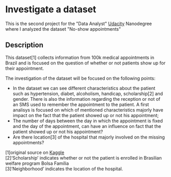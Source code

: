 # Investigate a dataset

This is the second project for the "Data Analyst" [Udacity](https://www.udacity.com) Nanodegree where I analyzed the dataset "No-show appointments"

## Description

This dataset[1] collects information from 100k medical appointments in Brazil and is focused on the question of whether or not patients show up for their appointment.

The investigation of the dataset will be focused on the following points:
- In the dataset we can see different characteristics about the patient such as hypertension, diabet, alcoholism, handicap, scholarship[2] and gender. There is also the information regarding the reception or not of an SMS used to remember the appointment to the patient. A first analisys is focused on which of mentioned characteristics majorly have impact on the fact that the patient showed up or not his appointment;
- The number of days between the day in which the appointment is fixed and the day of the appointment, can have an influence on fact that the patient showed up or not his appointment?
- Are there location[3] of the hospital that majorly involved on the missing appointments?

[1]original source on [Kaggle](https://www.kaggle.com/joniarroba/noshowappointment)\
[2]‘Scholarship’ indicates whether or not the patient is enrolled in Brasilian welfare program Bolsa Família\
[3]‘Neighborhood’ indicates the location of the hospital.
